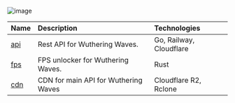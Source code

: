 ![image](https://files.catbox.moe/vmmzkk.png)

| Name                          | Description                                | Technologies                | 
| :---------------------------- | :----------------------------------------- | :---------------------------| 
| [api]                         | Rest API for Wuthering Waves.              | Go, Railway, Cloudflare     | 
| [fps]                         | FPS unlocker for Wuthering Waves.          | Rust                        | 
| [cdn]                         | CDN for main API for Wuthering Waves       | Cloudflare R2, Rclone       |           


[api]: https://github.com/resonance-rest/api
[fps]: https://github.com/resonance-rest/fps
[cdn]: https://github.com/resonance-rest/cdn
